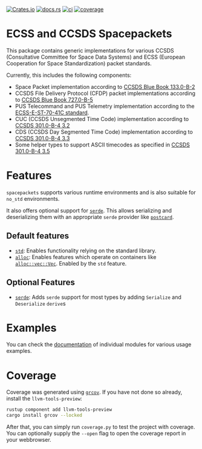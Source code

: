 [![Crates.io](https://img.shields.io/crates/v/spacepackets)](https://crates.io/crates/spacepackets)
[![docs.rs](https://img.shields.io/docsrs/spacepackets)](https://docs.rs/spacepackets)
[![ci](https://github.com/us-irs/spacepackets-rs/actions/workflows/ci.yml/badge.svg?branch=main)](https://github.com/us-irs/spacepackets-rs/actions/workflows/ci.yml)
[![coverage](https://shields.io/endpoint?url=https://absatsw.irs.uni-stuttgart.de/projects/spacepackets/coverage-rs/latest/coverage.json)](https://absatsw.irs.uni-stuttgart.de/projects/spacepackets/coverage-rs/latest/index.html)

ECSS and CCSDS Spacepackets
======

This package contains generic implementations for various CCSDS
(Consultative Committee for Space Data Systems) and ECSS
(European Cooperation for Space Standardization) packet standards.

Currently, this includes the following components:

- Space Packet implementation according to
  [CCSDS Blue Book 133.0-B-2](https://public.ccsds.org/Pubs/133x0b2e1.pdf)
- CCSDS File Delivery Protocol (CFDP) packet implementations according to
  [CCSDS Blue Book 727.0-B-5](https://public.ccsds.org/Pubs/727x0b5.pdf)
- PUS Telecommand and PUS Telemetry implementation according to the
  [ECSS-E-ST-70-41C standard](https://ecss.nl/standard/ecss-e-st-70-41c-space-engineering-telemetry-and-telecommand-packet-utilization-15-april-2016/).
- CUC (CCSDS Unsegmented Time Code) implementation according to
  [CCSDS 301.0-B-4 3.2](https://public.ccsds.org/Pubs/301x0b4e1.pdf)
- CDS (CCSDS Day Segmented Time Code) implementation according to
  [CCSDS 301.0-B-4 3.3](https://public.ccsds.org/Pubs/301x0b4e1.pdf)
- Some helper types to support ASCII timecodes as specified in
  [CCSDS 301.0-B-4 3.5](https://public.ccsds.org/Pubs/301x0b4e1.pdf)

# Features

`spacepackets` supports various runtime environments and is also suitable for `no_std` environments.

It also offers optional support for [`serde`](https://serde.rs/). This allows serializing and
deserializing them with an appropriate `serde` provider like
[`postcard`](https://github.com/jamesmunns/postcard).

## Default features

 - [`std`](https://doc.rust-lang.org/std/): Enables functionality relying on the standard library.
 - [`alloc`](https://doc.rust-lang.org/alloc/): Enables features which operate on containers
   like [`alloc::vec::Vec`](https://doc.rust-lang.org/beta/alloc/vec/struct.Vec.html).
   Enabled by the `std` feature.

## Optional Features

 - [`serde`](https://serde.rs/): Adds `serde` support for most types by adding `Serialize` and `Deserialize` `derive`s

# Examples

You can check the [documentation](https://docs.rs/spacepackets) of individual modules for various
usage examples.

# Coverage

Coverage was generated using [`grcov`](https://github.com/mozilla/grcov). If you have not done so
already, install the `llvm-tools-preview`:

```sh
rustup component add llvm-tools-preview
cargo install grcov --locked
```

After that, you can simply run `coverage.py` to test the project with coverage. You can optionally
supply the `--open` flag to open the coverage report in your webbrowser.
